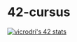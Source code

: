 # 42-cursus

[![vicrodri's 42 stats](https://badge42.vercel.app/api/v2/clgp7lvb5006808k3q0ze391u/stats?cursusId=21&coalitionId=276)](https://github.com/JaeSeoKim/badge42)

